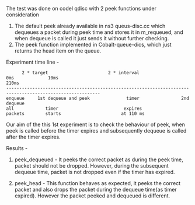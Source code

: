 The test was done on codel qdisc with 2 peek functions under consideration

1. The default peek already available in ns3 queus-disc.cc which dequeues a packet during peek time and stores it in m_requeued, and when dequeue is called it just sends it without further checking.
2. The peek function implemented in Cobalt-queue-dics, which just returns the head item on the queue.

Experiment time line -
```
      2 * target                       2 * interval
0ms             10ms                                                 210ms                               
----------------------------------------------------------------------------------------------------------
enqueue     1st dequeue and peek              timer                2nd dequeue
all            timer                         expires                 
packets        starts                       at 110 ms
```
Our aim of the this 1st experiment is to check the behaviour of peek, when peek is called before the timer expires and subsequently dequeue is called after the timer expires.

Results -

1. peek_dequeued - It peeks the correct packet as during the peek time, packet should not be dropped. However, during the subsequent dequeue time, packet is not dropped even if the timer has expired.

2. peek_head - This function behaves as expected, it peeks the correct packet and also drops the packet during the dequeue time(as timer expired). However the packet peeked and dequeued is different.
